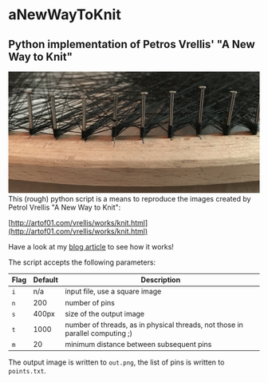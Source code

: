 # aNewWayToKnit
## Python implementation of Petros Vrellis' "A New Way to Knit"
![nails](nails.jpg)
This (rough) python script is a means to reproduce the images created by Petrol Vrellis "A New Way to Knit":

[http://artof01.com/vrellis/works/knit.html](http://artof01.com/vrellis/works/knit.html)

Have a look at my [blog article](http://www.grosser.in/2017/07/26/hula/) to see how it works!

The script accepts the following parameters:

| Flag | Default | Description |
| --- | --- | --- |
| `i` | n/a | input file, use a square image |
| `n` | 200 | number of pins |
| `s` | 400px | size of the output image |
| `t` | 1000 | number of threads, as in physical threads, not those in parallel computing ;) |
| `m` | 20 | minimum distance between subsequent pins |

The output image is written to `out.png`, the list of pins is written to `points.txt`.